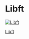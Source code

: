 # Libft

[![Libft](https://badge42.herokuapp.com/api/project/jiychoi/Libft)](https://github.com/JaeSeoKim/badge42)

[Libft](https://www.notion.so/jiychoi/Libft-d700bafe07404e5c9d3b910e83425454)

